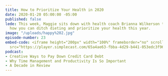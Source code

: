 ```yaml
---
title: How to Prioritize Your Health in 2020
date: 2020-01-20 05:00:00 -05:00
published: false
lede: This week, Maggie sits down with health coach Brianna Wilkerson to talk about
  how you can ditch dieting and prioritize your health this year.
image: "/uploads/happy%202.jpg"
episode-number: 23
embed-code: <iframe height="200px" width="100%" frameborder="no" scrolling="no" seamless
  src="https://player.simplecast.com/65a4ae63-fbba-4d29-b441-053edc3f9641?dark=false"></iframe>
podcast:
- Creative Ways to Pay Down Credit Card Debt
- Why Time Management and Productivity Is So Important
- A Decade in Review
---
```


